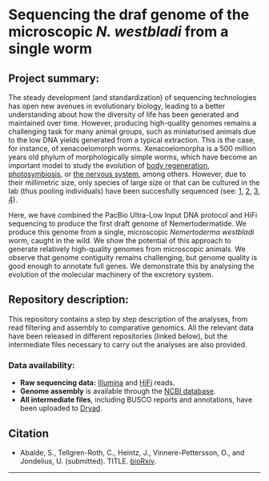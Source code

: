 # Sequencing the draf genome of the microscopic _N. westbladi_ from a single worm
## Project summary:
The steady development (and standardization) of sequencing technologies has open new avenues in evolutionary biology, leading to a better understanding about how the diversity of life has been generated and maintained over time. However, producing high-quality genomes remains a challenging task for many animal groups, such as miniaturised animals due to the low DNA yields generated from a typical extraction. This is the case, for instance, of xenacoelomorph worms. Xenacoelomorpha is a 500 million years old phylum of morphologically simple worms, which have become an important model to study the evolution of [body regeneration](https://www.science.org/doi/full/10.1126/science.aau6173), [photosymbiosis](photosymbiosis), or [the nervous system](https://www.nature.com/articles/nature25030), among others. However, due to their millimetric size, only species of large size or that can be cultured in the lab (thus pooling individuals)  have been succesfully sequenced (see: [1](https://www.science.org/doi/full/10.1126/science.aau6173), [2](https://academic.oup.com/gigascience/article/8/4/giz023/5429687?login=true), [3](https://academic.oup.com/g3journal/article/13/2/jkac336/6948452?login=true), [4](https://www.biorxiv.org/content/10.1101/2022.06.24.497508v2.full)).

Here, we have combined the PacBio Ultra-Low Input DNA protocol and HiFi sequencing to produce the first draft genome of Nemertodermatide. We produce this genome from a single, microscopic _Nemertoderma westbladi_ worm, caught in the wild. We show the potential of this approach to generate relatively high-quality genomes from microscopic animals. We observe that genome contiguity remains challenging, but genome quality is good enough to annotate full genes. We demonstrate this by analysing the evolution of the molecular machinery of the excretory system.

## Repository description:
This repository contains a step by step description of the analyses, from read filtering and assembly to comparative genomics. All the relevant data have been released in different repositories (linked below), but the intermediate files necessary to carry out the analyses are also provided.

### Data availability:
<ul>
    <li><strong>Raw sequencing data:</strong> <a href="https://www.ncbi.nlm.nih.gov/nuccore/?term=ON951339:ON951583[accn]">Illumina</a> and <a href="https://www.ncbi.nlm.nih.gov/nuccore/AY588229">HiFi</a> reads.</li>
    <li><strong>Genome assembly</strong> is available through the <a href="https://www.ncbi.nlm.nih.gov/nuccore/?term=ON968966%3AON968984%5Baccn%5D">NCBI database</a>.</li>
    <li><strong>All intermediate files</strong>, including BUSCO reports and annotations, have been uploaded to <a href="https://www.ncbi.nlm.nih.gov/sra/?term=PRJNA856832">Dryad</a>.</li>
</ul>

## Citation
<ul>
  <li>Abalde, S., Tellgren-Roth, C., Heintz, J., Vinnere-Pettersson, O., and Jondelius, U. (submitted). TITLE. <a href="https://www.ncbi.nlm.nih.gov/nuccore/?term=ON951339:ON951583[accn]">bioRxiv</a>.</li>
</ul>

---
